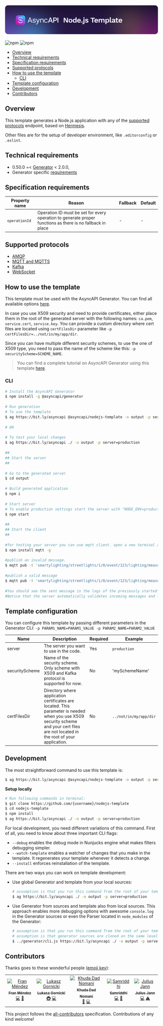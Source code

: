 [![AsyncAPI logo](./assets/github-repobanner-nodetemp.png)](https://www.asyncapi.com)  
\
![npm](https://img.shields.io/npm/v/@asyncapi/nodejs-template?style=for-the-badge) ![npm](https://img.shields.io/npm/dt/@asyncapi/nodejs-template?style=for-the-badge)

<!-- toc is generated with GitHub Actions do not remove toc markers -->

<!-- toc -->

- [Overview](#overview)
- [Technical requirements](#technical-requirements)
- [Specification requirements](#specification-requirements)
- [Supported protocols](#supported-protocols)
- [How to use the template](#how-to-use-the-template)
  * [CLI](#cli)
- [Template configuration](#template-configuration)
- [Development](#development)
- [Contributors](#contributors)

<!-- tocstop -->

## Overview

This template generates a Node.js application with any of the [supported protocols](#supported-protocols) endpoint, based on [Hermesjs](https://github.com/hitchhq/hermes).

Other files are for the setup of developer environment, like `.editorconfig` or `.eslint`.

## Technical requirements

- 0.50.0 =< [Generator](https://github.com/asyncapi/generator/) < 2.0.0,
- Generator specific [requirements](https://github.com/asyncapi/generator/#requirements)


## Specification requirements

Property name | Reason | Fallback | Default
---|---|---|---
`operationId` | Operation ID must be set for every operation to generate proper functions as there is no fallback in place | - | -


## Supported protocols

* [AMQP](https://en.wikipedia.org/wiki/Advanced_Message_Queuing_Protocol)
* [MQTT and MQTTS](https://en.wikipedia.org/wiki/MQTT)
* [Kafka](https://en.wikipedia.org/wiki/Apache_Kafka)
* [WebSocket](https://en.wikipedia.org/wiki/WebSocket)

## How to use the template

This template must be used with the AsyncAPI Generator. You can find all available options [here](https://github.com/asyncapi/generator/).

In case you use X509 security and need to provide certificates, either place them in the root of the generated server with the following names: `ca.pem`, `service.cert`, `service.key`. You can provide a custom directory where cert files are located using `certFilesDir` parameter like `-p certFilesDir=../not/in/my/app/dir`.

Since you can have multiple different security schemes, to use the one of X509 type, you need to pass the name of the scheme like this: `-p securityScheme=SCHEME_NAME`.

> You can find a complete tutorial on AsyncAPI Generator using this template [here](https://www.asyncapi.com/docs/tutorials/streetlights). 

### CLI

```bash
# Install the AsyncAPI Generator
$ npm install -g @asyncapi/generator

# Run generation
# To use the template
$ ag https://bit.ly/asyncapi @asyncapi/nodejs-template -o output -p server=production

# OR

# To test your local changes
$ ag https://bit.ly/asyncapi ./ -o output -p server=production

##
## Start the server 
##

# Go to the generated server
$ cd output

# Build generated application
$ npm i

# Start server
# To enable production settings start the server with "NODE_ENV=production npm start"
$ npm start

##
## Start the client 
##

#for testing your server you can use mqtt client. open a new terminal and install it using:
$ npm install mqtt -g

#publish an invalid message.
$ mqtt pub -t 'smartylighting/streetlights/1/0/event/123/lighting/measured' -h 'test.mosquitto.org' -m '{"id": 1, "lumens": "3", "sentAt": "2017-06-07T12:34:32.000Z"}'

#publish a valid message
$ mqtt pub -t 'smartylighting/streetlights/1/0/event/123/lighting/measured' -h 'test.mosquitto.org' -m '{"id": 1, "lumens": 3, "sentAt": "2017-06-07T12:34:32.000Z"}'

#You should see the sent message in the logs of the previously started server.
#Notice that the server automatically validates incoming messages and logs out validation errors
```

## Template configuration

You can configure this template by passing different parameters in the Generator CLI: `-p PARAM1_NAME=PARAM1_VALUE -p PARAM2_NAME=PARAM2_VALUE`

|Name|Description|Required|Example|
|---|---|---|---|
|server|The server you want to use in the code.|Yes|`production`|
|securityScheme|Name of the security scheme. Only scheme with X509 and Kafka protocol is supported for now.|No|'mySchemeName'|
|certFilesDir|Directory where application certificates are located. This parameter is needed when you use X509 security scheme and your cert files are not located in the root of your application.|No|`../not/in/my/app/dir`|

## Development

The most straightforward command to use this template is:
```bash
$ ag https://bit.ly/asyncapi @asyncapi/nodejs-template -o output -p server=production
```

**Setup locally**

```bash
# Run following commands in terminal:
$ git clone https://github.com/{username}/nodejs-template
$ cd nodejs-template
$ npm install
$ ag https://bit.ly/asyncapi ./ -o output -p server=production
```

For local development, you need different variations of this command. First of all, you need to know about three important CLI flags:
- `--debug` enables the debug mode in Nunjucks engine what makes filters debugging simpler.
- `--watch-template` enables a watcher of changes that you make in the template. It regenerates your template whenever it detects a change.
- `--install` enforces reinstallation of the template.


There are two ways you can work on template development:
- Use global Generator and template from your local sources:
  ```bash
  # assumption is that you run this command from the root of your template
  $ ag https://bit.ly/asyncapi ./ -o output -p server=production
  ```
- Use Generator from sources and template also from local sources. This approach enables more debugging options with awesome `console.log` in the Generator sources or even the Parser located in `node_modules` of the Generator:
  ```bash
  # assumption is that you run this command from the root of your template
  # assumption is that generator sources are cloned on the same level as the template
  $ ../generator/cli.js https://bit.ly/asyncapi ./ -o output -p server=production
  ```


## Contributors

Thanks goes to these wonderful people ([emoji key](https://allcontributors.org/docs/en/emoji-key)):

<!-- ALL-CONTRIBUTORS-LIST:START - Do not remove or modify this section -->
<!-- prettier-ignore-start -->
<!-- markdownlint-disable -->
<table>
  <tbody>
    <tr>
      <td align="center"><a href="http://www.fmvilas.com/"><img src="https://avatars.githubusercontent.com/u/242119?v=4?s=100" width="100px;" alt="Fran Méndez"/><br /><sub><b>Fran Méndez</b></sub></a><br /><a href="https://github.com/asyncapi/nodejs-template/commits?author=fmvilas" title="Code">💻</a> <a href="#ideas-fmvilas" title="Ideas, Planning, & Feedback">🤔</a></td>
      <td align="center"><a href="https://dev.to/derberg"><img src="https://avatars.githubusercontent.com/u/6995927?v=4?s=100" width="100px;" alt="Lukasz Gornicki"/><br /><sub><b>Lukasz Gornicki</b></sub></a><br /><a href="#infra-derberg" title="Infrastructure (Hosting, Build-Tools, etc)">🚇</a> <a href="https://github.com/asyncapi/nodejs-template/commits?author=derberg" title="Code">💻</a></td>
      <td align="center"><a href="https://github.com/KhudaDad414"><img src="https://avatars.githubusercontent.com/u/32505158?v=4?s=100" width="100px;" alt="Khuda Dad Nomani"/><br /><sub><b>Khuda Dad Nomani</b></sub></a><br /><a href="https://github.com/asyncapi/nodejs-template/commits?author=KhudaDad414" title="Documentation">📖</a> <a href="https://github.com/asyncapi/nodejs-template/commits?author=KhudaDad414" title="Code">💻</a></td>
      <td align="center"><a href="https://samridhi-98.github.io/Portfolio"><img src="https://avatars.githubusercontent.com/u/54466041?v=4?s=100" width="100px;" alt="Samriddhi"/><br /><sub><b>Samriddhi</b></sub></a><br /><a href="https://github.com/asyncapi/nodejs-template/commits?author=Samridhi-98" title="Code">💻</a> <a href="https://github.com/asyncapi/nodejs-template/commits?author=Samridhi-98" title="Documentation">📖</a></td>
      <td align="center"><a href="https://github.com/wandertaker"><img src="https://avatars.githubusercontent.com/u/23746861?v=4?s=100" width="100px;" alt="Julius Jann"/><br /><sub><b>Julius Jann</b></sub></a><br /><a href="https://github.com/asyncapi/nodejs-template/commits?author=wandertaker" title="Code">💻</a> <a href="https://github.com/asyncapi/nodejs-template/commits?author=wandertaker" title="Tests">⚠️</a></td>
    </tr>
  </tbody>
</table>

<!-- markdownlint-restore -->
<!-- prettier-ignore-end -->

<!-- ALL-CONTRIBUTORS-LIST:END -->

This project follows the [all-contributors](https://github.com/all-contributors/all-contributors) specification. Contributions of any kind welcome!
